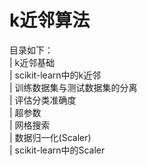# k近邻算法  
目录如下：  
| k近邻基础  
| scikit-learn中的k近邻  
| 训练数据集与测试数据集的分离  
| 评估分类准确度  
| 超参数  
| 网格搜索  
| 数据归一化(Scaler)    
| scikit-learn中的Scaler
